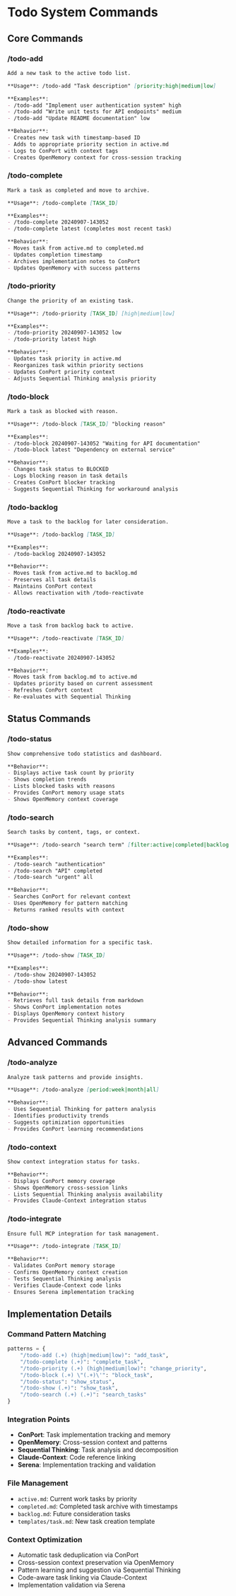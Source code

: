 # Todo System Commands

## Core Commands

### /todo-add
```markdown
Add a new task to the active todo list.

**Usage**: /todo-add "Task description" [priority:high|medium|low]

**Examples**:
- /todo-add "Implement user authentication system" high
- /todo-add "Write unit tests for API endpoints" medium
- /todo-add "Update README documentation" low

**Behavior**:
- Creates new task with timestamp-based ID
- Adds to appropriate priority section in active.md
- Logs to ConPort with context tags
- Creates OpenMemory context for cross-session tracking
```

### /todo-complete
```markdown
Mark a task as completed and move to archive.

**Usage**: /todo-complete [TASK_ID]

**Examples**:
- /todo-complete 20240907-143052
- /todo-complete latest (completes most recent task)

**Behavior**:
- Moves task from active.md to completed.md
- Updates completion timestamp
- Archives implementation notes to ConPort
- Updates OpenMemory with success patterns
```

### /todo-priority
```markdown
Change the priority of an existing task.

**Usage**: /todo-priority [TASK_ID] [high|medium|low]

**Examples**:
- /todo-priority 20240907-143052 low
- /todo-priority latest high

**Behavior**:
- Updates task priority in active.md
- Reorganizes task within priority sections
- Updates ConPort priority context
- Adjusts Sequential Thinking analysis priority
```

### /todo-block
```markdown
Mark a task as blocked with reason.

**Usage**: /todo-block [TASK_ID] "blocking reason"

**Examples**:
- /todo-block 20240907-143052 "Waiting for API documentation"
- /todo-block latest "Dependency on external service"

**Behavior**:
- Changes task status to BLOCKED
- Logs blocking reason in task details
- Creates ConPort blocker tracking
- Suggests Sequential Thinking for workaround analysis
```

### /todo-backlog
```markdown
Move a task to the backlog for later consideration.

**Usage**: /todo-backlog [TASK_ID]

**Examples**:
- /todo-backlog 20240907-143052

**Behavior**:
- Moves task from active.md to backlog.md
- Preserves all task details
- Maintains ConPort context
- Allows reactivation with /todo-reactivate
```

### /todo-reactivate
```markdown
Move a task from backlog back to active.

**Usage**: /todo-reactivate [TASK_ID]

**Examples**:
- /todo-reactivate 20240907-143052

**Behavior**:
- Moves task from backlog.md to active.md
- Updates priority based on current assessment
- Refreshes ConPort context
- Re-evaluates with Sequential Thinking
```

## Status Commands

### /todo-status
```markdown
Show comprehensive todo statistics and dashboard.

**Behavior**:
- Displays active task count by priority
- Shows completion trends
- Lists blocked tasks with reasons
- Provides ConPort memory usage stats
- Shows OpenMemory context coverage
```

### /todo-search
```markdown
Search tasks by content, tags, or context.

**Usage**: /todo-search "search term" [filter:active|completed|backlog|all]

**Examples**:
- /todo-search "authentication"
- /todo-search "API" completed
- /todo-search "urgent" all

**Behavior**:
- Searches ConPort for relevant context
- Uses OpenMemory for pattern matching
- Returns ranked results with context
```

### /todo-show
```markdown
Show detailed information for a specific task.

**Usage**: /todo-show [TASK_ID]

**Examples**:
- /todo-show 20240907-143052
- /todo-show latest

**Behavior**:
- Retrieves full task details from markdown
- Shows ConPort implementation notes
- Displays OpenMemory context history
- Provides Sequential Thinking analysis summary
```

## Advanced Commands

### /todo-analyze
```markdown
Analyze task patterns and provide insights.

**Usage**: /todo-analyze [period:week|month|all]

**Behavior**:
- Uses Sequential Thinking for pattern analysis
- Identifies productivity trends
- Suggests optimization opportunities
- Provides ConPort learning recommendations
```

### /todo-context
```markdown
Show context integration status for tasks.

**Behavior**:
- Displays ConPort memory coverage
- Shows OpenMemory cross-session links
- Lists Sequential Thinking analysis availability
- Provides Claude-Context integration status
```

### /todo-integrate
```markdown
Ensure full MCP integration for task management.

**Usage**: /todo-integrate [TASK_ID]

**Behavior**:
- Validates ConPort memory storage
- Confirms OpenMemory context creation
- Tests Sequential Thinking analysis
- Verifies Claude-Context code links
- Ensures Serena implementation tracking
```

## Implementation Details

### Command Pattern Matching
```python
patterns = {
    "/todo-add (.+) (high|medium|low)": "add_task",
    "/todo-complete (.+)": "complete_task",
    "/todo-priority (.+) (high|medium|low)": "change_priority",
    "/todo-block (.+) \"(.+)\'": "block_task",
    "/todo-status": "show_status",
    "/todo-show (.+)": "show_task",
    "/todo-search (.+) (.+)": "search_tasks"
}
```

### Integration Points
- **ConPort**: Task implementation tracking and memory
- **OpenMemory**: Cross-session context and patterns
- **Sequential Thinking**: Task analysis and decomposition
- **Claude-Context**: Code reference linking
- **Serena**: Implementation tracking and validation

### File Management
- `active.md`: Current work tasks by priority
- `completed.md`: Completed task archive with timestamps
- `backlog.md`: Future consideration tasks
- `templates/task.md`: New task creation template

### Context Optimization
- Automatic task deduplication via ConPort
- Cross-session context preservation via OpenMemory
- Pattern learning and suggestion via Sequential Thinking
- Code-aware task linking via Claude-Context
- Implementation validation via Serena
